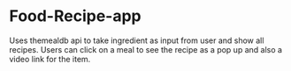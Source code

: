 # Food-Recipe-app
Uses themealdb api to take ingredient as input from user and show all recipes.
Users can click on a meal to see the recipe as a pop up and also a video link for the item.
